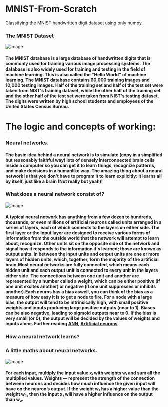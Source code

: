 # MNIST-From-Scratch
Classifying the MNIST handwritten digit dataset using only numpy.

### The MNIST Dataset

![image](https://upload.wikimedia.org/wikipedia/commons/thumb/2/27/MnistExamples.png/320px-MnistExamples.png)

#### The MNIST database is a large database of handwritten digits that is commonly used for training various image processing systems. The database is also widely used for training and testing in the field of machine learning. This is also called the "Hello World" of machine learning. The MNIST database contains 60,000 training images and 10,000 testing images. Half of the training set and half of the test set were taken from NIST's training dataset, while the other half of the training set and the other half of the test set were taken from NIST's testing dataset. The digits were written by high school students and employees of the United States Census Bureau.

# The logic and concepts of working:

### Neural networks.

#### The basic idea behind a neural network is to simulate (copy in a simplified but reasonably faithful way) lots of densely interconnected brain cells inside a computer so you can get it to learn things, recognize patterns, and make decisions in a humanlike way. The amazing thing about a neural network is that you don't have to program it to learn explicitly: it learns all by itself, just like a brain (Not really but yeah)!

### What does a neural network consist of?

![image](https://databricks.com/wp-content/uploads/2019/02/neural1.jpg)

#### A typical neural network has anything from a few dozen to hundreds, thousands, or even millions of artificial neurons called units arranged in a series of layers, each of which connects to the layers on either side. The first layer or the Input layer are designed to receive various forms of information from the outside world that the network will attempt to learn about, recognize. Other units sit on the opposite side of the network and signal how it responds to the information it's learned; those are known as output units. In between the input units and output units are one or more layers of hidden units, which, together, form the majority of the artificial brain.Most neural networks are fully connected, which means each hidden unit and each output unit is connected to every unit in the layers either side. The connections between one unit and another are represented by a number called a weight, which can be either positive (if one unit excites another) or negative (if one unit suppresses or inhibits another).Each neuros has a bias aswell, you can think of the bias as a measure of how easy it is to get a node to fire. For a node with a large bias, the output will tend to be intrinsically high, with small positive weights and inputs producing large positive outputs (near to 1). Biases can be also negative, leading to sigmoid outputs near to 0. If the bias is very small (or 0), the output will be decided by the values of weights and inputs alone. Further reading [ANN](https://en.wikipedia.org/wiki/Artificial_neural_network), [Artificial neurons](https://en.wikipedia.org/wiki/Artificial_neurons)

### How a neural network learns?


### A little maths about neural networks.

![image](https://miro.medium.com/max/1400/1*6Kn68RFH0QMQ7gPSpulh0A.png)

#### For each input, multiply the input value xᵢ with weights wᵢ and sum all the multiplied values. Weights — represent the strength of the connection between neurons and decides how much influence the given input will have on the neuron’s output. If the weight w₁ has a higher value than the weight w₂, then the input x₁ will have a higher influence on the output than w₂.
